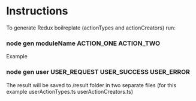 # Instructions

To generate Redux boilreplate (actionTypes and actionCreators) run:
### node gen moduleName ACTION_ONE ACTION_TWO

Example
### node gen user USER_REQUEST USER_SUCCESS USER_ERROR

The result will be saved to /result folder in two separate files (for this example userActionTypes.ts userActionCreators.ts)